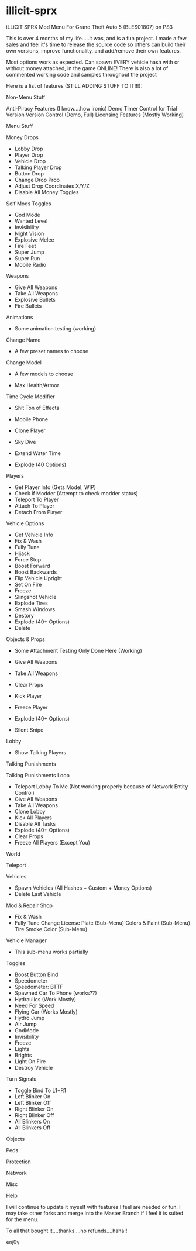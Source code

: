 # illicit-sprx
iLLiCiT SPRX Mod Menu For Grand Theft Auto 5 (BLES01807) on PS3


This is over 4 months of my life.....it was, and is a fun project. I made a few sales and feel it's time to release the source code so others can build their own versions, improve functionality, and add/remove their own features.

Most options work as expected. Can spawn EVERY vehicle hash with or without money attached, in the game ONLINE! There is also a lot of commented working code and samples throughout the project

Here is a list of features (STILL ADDING STUFF TO IT!!!):

Non-Menu Stuff

Anti-Piracy Features (I know....how ironic)
Demo Timer Control for Trial Version
Version Control (Demo, Full)
Licensing Features (Mostly Working)


Menu Stuff

Money Drops
- Lobby Drop
- Player Drop
- Vehicle Drop
- Talking Player Drop
- Button Drop
- Change Drop Prop
- Adjust Drop Coordinates X/Y/Z
- Disable All Money Toggles

Self Mods
Toggles
- God Mode
- Wanted Level
- Invisibility
- Night Vision
- Explosive Melee
- Fire Feet
- Super Jump
- Super Run
- Mobile Radio

Weapons
- Give All Weapons
- Take All Weapons
- Explosive Bullets
- Fire Bullets

Animations
- Some animation testing (working)

Change Name
- A few preset names to choose

Change Model
- A few models to choose

- Max Health/Armor

Time Cycle Modifier
- Shit Ton of Effects

- Mobile Phone
- Clone Player
- Sky Dive
- Extend Water Time
- Explode (40 Options)

Players
- Get Player Info (Gets Model, WIP)
- Check if Modder (Attempt to check modder status)
- Teleport To Player
- Attach To Player
- Detach From Player

Vehicle Options
- Get Vehicle Info
- Fix & Wash
- Fully Tune
- Hijack
- Force Stop
- Boost Forward
- Boost Backwards
- Flip Vehicle Upright
- Set On Fire
- Freeze
- Slingshot Vehicle
- Explode Tires
- Smash Windows
- Destory
- Explode (40+ Options)
- Delete

Objects & Props
- Some Attachment Testing Only Done Here (Working)

- Give All Weapons
- Take All Weapons
- Clear Props
- Kick Player
- Freeze Player
- Explode (40+ Options)
- Silent Snipe

Lobby
- Show Talking Players

Talking Punishments

Talking Punishments Loop


- Teleport Lobby To Me (Not working properly because of Network Entity Control)
- Give All Weapons
- Take All Weapons
- Clone Lobby
- Kick All Players
- Disable All Tasks
- Explode (40+ Options)
- Clear Props
- Freeze All Players (Except You)


World


Teleport


Vehicles
- Spawn Vehicles (All Hashes + Custom + Money Options)
- Delete Last Vehicle

Mod & Repair Shop
- Fix & Wash
- Fully Tune
Change License Plate (Sub-Menu)
Colors & Paint (Sub-Menu)
Tire Smoke Color (Sub-Menu)

Vehicle Manager
- This sub-menu works partially

Toggles
- Boost Button Bind
- Speedometer
- Speedometer: BTTF
- Spawned Car To Phone (works??)
- Hydraulics (Work Mostly)
- Need For Speed
- Flying Car (Works Mostly)
- Hydro Jump
- Air Jump
- GodMode
- Invisibility
- Freeze
- Lights
- Brights
- Light On Fire
- Destroy Vehicle

Turn Signals
- Toggle Bind To L1+R1
- Left Blinker On
- Left Blinker Off
- Right Blinker On
- Right Blinker Off
- All Blinkers On
- All Blinkers Off


Objects


Peds


Protection


Network


Misc


Help


I will continue to update it myself with features I feel are needed or fun. I may take other forks and merge into the Master Branch if I feel it is suited for the menu.

To all that bought it....thanks....no refunds....haha!!

enj0y 

